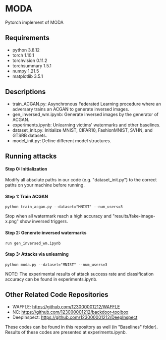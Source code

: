 # MODA
 Pytorch implement of MODA

## Requirements

- python 3.8.12
- torch 1.10.1
- torchvision 0.11.2
- torchsummary 1.5.1
- numpy 1.21.5
- matplotlib 3.5.1

## Descriptions

- train_ACGAN.py: Asynchronous Federated Learning procedure where an adversary trains an ACGAN to generate inversed images.
- gen_inversed_wm.ipynb: Generate inversed images by the generator of ACGAN.
- experiments.ipynb: Unlearning victims' watermarks and other baselines.
- dataset_init.py: Initialize MNIST, CIFAR10, FashionMNIST, SVHN, and GTSRB datasets.
- model_init.py: Define different model structures.

## Running attacks

#### Step 0: Initialization

Modify all absolute paths in our code (e.g. "dataset_init.py") to the correct paths on your machine before running.

#### Step 1: Train ACGAN

~~~
python train_acgan.py --dataset="MNIST" --num_users=3
~~~

Stop when all watermark reach a high accuracy and "results/fake-image-x.png" show inversed triggers.

#### Step 2: Generate inversed watermarks

~~~
run gen_inversed_wm.ipynb
~~~

#### Step 3: Attacks via unlearning

~~~
python moda.py --dataset="MNIST" --num_users=3
~~~

NOTE: The experimental results of attack success rate and classification accuracy can be found in experiments.ipynb.

## Other Related Code Repositories

- WAFFLE: https://github.com/123000001212/WAFFLE
- NC: https://github.com/123000001212/backdoor-toolbox
- DeepInspect: https://github.com/123000001212/DeepInspect


These codes can be found in this repository as well (in "Baselines" folder). Results of these codes are presented at experiments.ipynb. 